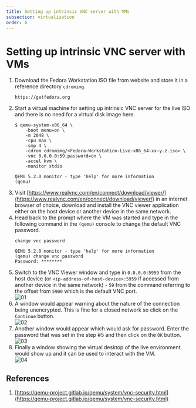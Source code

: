 ```yaml
---
title: Setting up intrinsic VNC server with VMs  
subsection: virtualization  
order: 6  
---
```


# Setting up intrinsic VNC server with VMs

1. Download the Fedora Workstation ISO file from website and store it in a reference directory `cdromimg`.  
   ```
   https://getfedora.org
   ```
2. Start a virtual machine for setting up intrinsic VNC server for the live ISO and there is no need for a virtual disk image here.  
   ```console
   $ qemu-system-x86_64 \
       -boot menu=on \
       -m 2048 \
       -cpu max \
       -smp 4 \
       -cdrom cdromimg/<Fedora-Workstation-Live-x86_64-xx-y.z.iso> \
       -vnc 0.0.0.0:59,password=on \
       -accel kvm \
       -monitor stdio
   ```
   ```
   QEMU 5.2.0 monitor - type 'help' for more information
   (qemu) 
   ```
3. Visit [https://www.realvnc.com/en/connect/download/viewer/](https://www.realvnc.com/en/connect/download/viewer/) in an internet browser of choice, download and install the VNC viewer application either on the host device or another device in the same network.  
4. Head back to the prompt where the VM was started and type in the following command in the `(qemu)` console to change the default VNC password.  
   ```
   change vnc password
   ```
   ```
   QEMU 5.2.0 monitor - type 'help' for more information
   (qemu) change vnc password
   Password: ********
   ```
5. Switch to the VNC Viewer window and type in `0.0.0.0:5959` from the host device (or `<ip-address-of-host-device>:5959` if accessed from another device in the same network) - `59` from the command referring to the offset from `5900` which is the default VNC port.  
   ![01](/content/tools/virtualization/images/setting-up-intrinsic-vnc-server-with-vms/01.png)
6. A window would appear warning about the nature of the connection being unencrypted. This is fine for a closed network so click on the `Continue` button.  
   ![02](/content/tools/virtualization/images/setting-up-intrinsic-vnc-server-with-vms/02.png)
7. Another window would appear which would ask for password. Enter the password that was set in the step #5 and then click on the `OK` button.  
   ![03](/content/tools/virtualization/images/setting-up-intrinsic-vnc-server-with-vms/03.png)
8. Finally a window showing the virtual desktop of the live environment would show up and it can be used to interact with the VM.  
   ![04](/content/tools/virtualization/images/setting-up-intrinsic-vnc-server-with-vms/04.png)

## References
1. [https://qemu-project.gitlab.io/qemu/system/vnc-security.html](https://qemu-project.gitlab.io/qemu/system/vnc-security.html)
